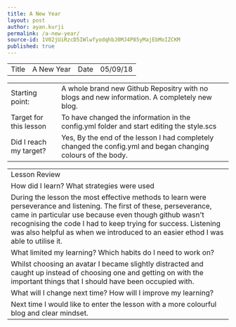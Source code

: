 ```yaml
---
title: A New Year
layout: post
author: ayan.kurji
permalink: /a-new-year/
source-id: 1V02jUiRzcD5IWlwfyodqhbJ0MJ4P85yMajEbMoIZCKM
published: true
---
```

<table>
  <tr>
    <td>Title</td>
    <td>A New Year</td>
    <td>Date</td>
    <td>05/09/18</td>
  </tr>
</table>


<table>
  <tr>
    <td>Starting point:</td>
    <td>A whole brand new Github Repositry with no blogs and new information. A completely new blog. </td>
  </tr>
  <tr>
    <td>Target for this lesson</td>
    <td>To have changed the information in the config.yml folder and start editing the style.scs</td>
  </tr>
  <tr>
    <td>Did I reach my target?</td>
    <td>Yes, By the end of the lesson I had completely changed the config.yml and began changing colours of the body.</td>
  </tr>
</table>


<table>
  <tr>
    <td>Lesson Review</td>
  </tr>
  <tr>
    <td>How did I learn? What strategies were used</td>
  </tr>
  <tr>
    <td>During the lesson the most effective methods to learn were perseverance and listening. The first of these, perseverance, came in particular use because even though github wasn't recognising the code I had to keep trying for success. Listening was also helpful as when we introduced to an easier ethod I was able to utilise it.</td>
  </tr>
  <tr>
    <td>What limited my learning? Which habits do I need to work on?</td>
  </tr>
  <tr>
    <td>Whilst choosing an avatar I became slightly distracted and caught up instead of choosing one and getting on with the important things that I should have been occupied with.</td>
  </tr>
  <tr>
    <td>What will I change next time? How will I improve my learning?</td>
  </tr>
  <tr>
    <td>Next time I would like to enter the lesson with a more colourful blog and clear mindset.</td>
  </tr>
</table>


